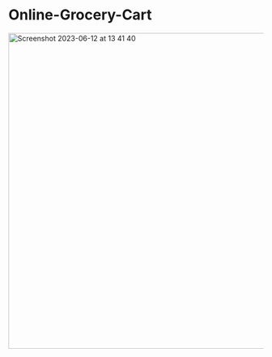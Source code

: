 # Online-Grocery-Cart
<img width="624" alt="Screenshot 2023-06-12 at 13 41 40" src="https://github.com/IMTheBale/Online-Grocery-Cart/assets/103919889/02e6ddfc-8c68-4644-af25-0c630c52ec0c">
